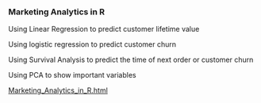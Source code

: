 ### Marketing Analytics in R



Using Linear Regression to predict customer lifetime value

Using logistic regression to predict customer churn

Using Survival Analysis to predict the time of next order or customer churn

Using PCA to show important variables


 [Marketing_Analytics_in_R.html](https://goodjob0823.github.io/Marketing-Analytics-in-R/Marketing_Analytics_in_R.html/index.html)

